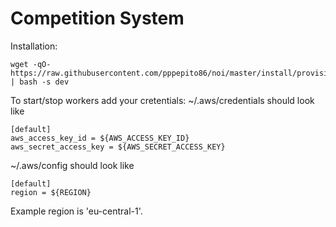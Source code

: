# Competition System

Installation:
```
wget -qO- https://raw.githubusercontent.com/pppepito86/noi/master/install/provision.sh | bash -s dev
```
To start/stop workers add your cretentials:
~/.aws/credentials should look like
```
[default]
aws_access_key_id = ${AWS_ACCESS_KEY_ID}
aws_secret_access_key = ${AWS_SECRET_ACCESS_KEY}
```
~/.aws/config should look like
```
[default]
region = ${REGION}
```
Example region is 'eu-central-1'.
